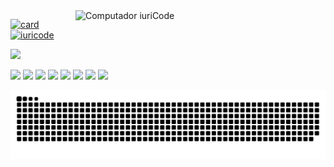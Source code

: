

<img src="https://raw.githubusercontent.com/MicaelliMedeiros/micaellimedeiros/master/image/computer-illustration.png" min-width="400px" max-width="400px" width="400px" align="right" alt="Computador iuriCode">

[![card](https://github-readme-stats.vercel.app/api?username=MatheusSilva-nb&theme=cobalt)](https://github-readme-stats.vercel.app/api?username=MatheusSilva-nb&theme=cobalt)
[![iuricode](https://github-readme-stats.vercel.app/api/top-langs/?username=MatheusSilva-nb&hide=html&layout=compact&theme=cobalt)](https://github-readme-stats.vercel.app/api?username=MatheusSilva-nb&theme=cobalt)


[<img src="https://img.shields.io/badge/LinkedIn-0077B5?style=for-the-badge&logo=linkedin&logoColor=white" />](https://www.linkedin.com/in/silva-matheus/)



<img src="https://img.shields.io/badge/Python-14354C?style=for-the-badge&logo=python&logoColor=white" />   <img src="https://img.shields.io/badge/JavaScript-F7DF1E?style=for-the-badge&logo=javascript&logoColor=black" /> <img src="https://img.shields.io/badge/HTML5-E34F26?style=for-the-badge&logo=html5&logoColor=white" /> <img src="https://img.shields.io/badge/CSS3-1572B6?style=for-the-badge&logo=css3&logoColor=white" /> <img src="https://img.shields.io/badge/React-20232A?style=for-the-badge&logo=react&logoColor=61DAFB" /> <img src="https://img.shields.io/badge/Bootstrap-563D7C?style=for-the-badge&logo=bootstrap&logoColor=white" /> <img src="https://img.shields.io/badge/Django-092E20?style=for-the-badge&logo=django&logoColor=white" /> <img src="https://img.shields.io/badge/Microsoft_Office-D83B01?style=for-the-badge&logo=microsoft-office&logoColor=white" />

![](https://github.com/Platane/snk/raw/output/github-contribution-grid-snake.svg)


<!--
**MatheusSilva-nb/MatheusSilva-nb** is a ✨ _special_ ✨ repository because its `README.md` (this file) appears on your GitHub profile.

Here are some ideas to get you started:

- 🔭 I’m currently working on ...
- 🌱 I’m currently learning ...
- 👯 I’m looking to collaborate on ...
- 🤔 I’m looking for help with ...
- 💬 Ask me about ...
- 📫 How to reach me: ...
- 😄 Pronouns: ...
- ⚡ Fun fact: ...
-->
